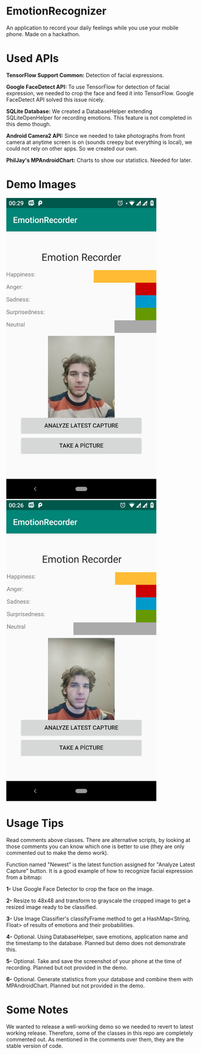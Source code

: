 # EmotionRecognizer
An application to record your daily feelings while you use your mobile phone. Made on a hackathon.

# Used APIs
<strong>TensorFlow Support Common:</strong> Detection of facial expressions.

<strong>Google FaceDetect API:</strong> To use TensorFlow for detection of facial expression, we needed to crop the face and feed it into TensorFlow. Google FaceDetect API solved this issue nicely.

<strong>SQLite Database:</strong> We created a DatabaseHelper extending SQLiteOpenHelper for recording emotions. This feature is not completed in this demo though.

<strong>Android Camera2 API:</strong> Since we needed to take photographs from front camera at anytime screen is on (sounds creepy but everything is local), we could not rely on other apps. So we created our own.

<strong>PhilJay's MPAndroidChart:</strong> Charts to show our statistics. Needed for later.

# Demo Images
<img src="https://raw.githubusercontent.com/ReFormationPro/EmotionRecognizer/master/1.png" width="400"></src>
<img src="https://raw.githubusercontent.com/ReFormationPro/EmotionRecognizer/master/2.png" width="400"></src>

# Usage Tips
Read comments above classes. There are alternative scripts, by looking at those comments you can know which one is better to use (they are only commented out to make the demo work).

Function named "Newest" is the latest function assigned for "Analyze Latest Capture" button. It is a good example of how to recognize facial expression from a bitmap:

<strong>1-</strong> Use Google Face Detector to crop the face on the image.

<strong>2-</strong> Resize to 48x48 and transform to grayscale the cropped image to get a resized image ready to be classified.

<strong>3-</strong> Use Image Classifier's classifyFrame method to get a HashMap<String, Float> of results of emotions and their probabilities.

<strong>4-</strong> Optional. Using DatabaseHelper, save emotions, application name and the timestamp to the database. Planned but demo does not demonstrate this.

<strong>5-</strong> Optional. Take and save the screenshot of your phone at the time of recording. Planned but not provided in the demo.

<strong>6-</strong> Optional. Generate statistics from your database and combine them with MPAndroidChart. Planned but not provided in the demo.

# Some Notes
We wanted to release a well-working demo so we needed to revert to latest working release. Therefore, some of the classes in this repo are completely commented out. As mentioned in the comments over them, they are the stable version of code. 
